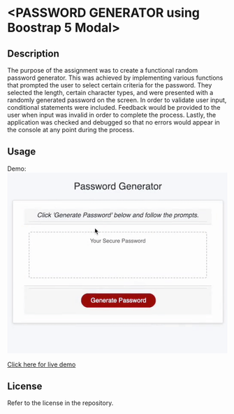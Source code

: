 # <PASSWORD GENERATOR using Boostrap 5 Modal>

## Description

The purpose of the assignment was to create a functional random password generator. This was achieved by implementing various functions that prompted the user to select certain criteria for the password. They selected the length, certain character types, and were presented with a randomly generated password on the screen. In order to validate user input, conditional statements were included. Feedback would be provided to the user when input was invalid in order to complete the process. Lastly, the application was checked and debugged so that no errors would appear in the console at any point during the process.

## Usage

Demo:
<img src="https://github.com/myrojoylee/password-generating-web-app/blob/main/Assets/password_generator_app.gif" width = "700" />

[Click here for live demo](https://myrojoylee.github.io/password-generating-web-app/)

## License

Refer to the license in the repository.
